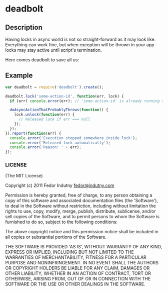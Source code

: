 # deadbolt

## Description

Having locks in async world is not so straight-forward as it may look like.
Everything can work fine, but when exception will be thrown in your app - locks
may stay active until script's termination.

Here comes deadbolt to save all us:

## Example

```javascript
var deadbolt = require('deadbolt').create();

deadbolt.lock('some-action-id', function(err, lock) {
  if (err) console.error(err); // 'some-action-id' is already running somewhere

  doAsyncActionThatProbablyThrows(function() {
    lock.unlock(function(err) {
      // Released lock if err === null
    });
  });
}).report(function(err) {
  console.error('Execution stopped somewhere inside lock');
  console.error('Released lock automatically');
  console.error('Reason: ' + err);
});
```

### LICENSE

(The MIT License)

Copyright (c) 2011 Fedor Indutny <fedor@indutny.com>

Permission is hereby granted, free of charge, to any person obtaining a copy of
this software and associated documentation files (the 'Software'), to deal in
the Software without restriction, including without limitation the rights to
use, copy, modify, merge, publish, distribute, sublicense, and/or sell copies
of the Software, and to permit persons to whom the Software is furnished to do
so, subject to the following conditions:

The above copyright notice and this permission notice shall be included in all
copies or substantial portions of the Software.

THE SOFTWARE IS PROVIDED 'AS IS', WITHOUT WARRANTY OF ANY KIND, EXPRESS OR
IMPLIED, INCLUDING BUT NOT LIMITED TO THE WARRANTIES OF MERCHANTABILITY,
FITNESS FOR A PARTICULAR PURPOSE AND NONINFRINGEMENT. IN NO EVENT SHALL THE
AUTHORS OR COPYRIGHT HOLDERS BE LIABLE FOR ANY CLAIM, DAMAGES OR OTHER
LIABILITY, WHETHER IN AN ACTION OF CONTRACT, TORT OR OTHERWISE, ARISING FROM,
OUT OF OR IN CONNECTION WITH THE SOFTWARE OR THE USE OR OTHER DEALINGS IN THE
SOFTWARE.
